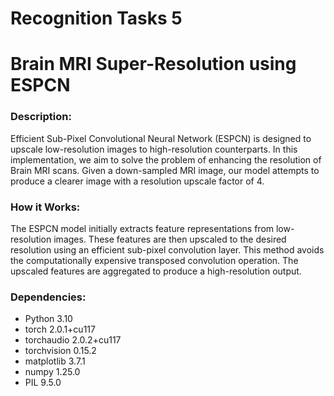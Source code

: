 # Recognition Tasks 5
# **Brain MRI Super-Resolution using ESPCN**
### **Description:**
Efficient Sub-Pixel Convolutional Neural Network (ESPCN) is designed to upscale low-resolution images to high-resolution counterparts. In this implementation, we aim to solve the problem of enhancing the resolution of Brain MRI scans. Given a down-sampled MRI image, our model attempts to produce a clearer image with a resolution upscale factor of 4.

### **How it Works:**
The ESPCN model initially extracts feature representations from low-resolution images. These features are then upscaled to the desired resolution using an efficient sub-pixel convolution layer. This method avoids the computationally expensive transposed convolution operation. The upscaled features are aggregated to produce a high-resolution output.

### **Dependencies:**
- Python 3.10
- torch 2.0.1+cu117
- torchaudio 2.0.2+cu117
- torchvision 0.15.2
- matplotlib 3.7.1
- numpy 1.25.0
- PIL 9.5.0


